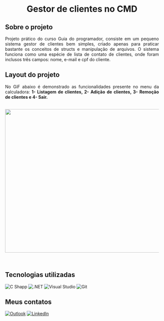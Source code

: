 <div align="center">
  <h1>Gestor de clientes no CMD</h1>
  </div>
  
## Sobre o projeto 
  
  <p align="justify">
  Projeto prático do curso Guia do programador, consiste em um pequeno sistema gestor de clientes bem simples, criado apenas para praticar bastante os conceitos de structs e manipulação de arquivos. O sistema funciona como uma espécie de lista de contato de clientes, onde foram inclusos três campos: nome, e-mail e cpf do cliente. </p>
  
## Layout do projeto

<div align="justify">
No GiF abaixo é demonstrado as funcionalidades presente no menu da calculadora: <b>1- Listagem de clientes, 2- Adição de clientes, 3- Remoção de clientes e 4- Sair.</b>
</div> &ensp;
<p align="center">
  <img width="600" height="470" src="https://github.com/WelbertJr/Projetos-CShap/blob/main/Imagens/ezgif.com-gif-maker%20(3).gif">
  </p><br/>
  
 ## Tecnologias utilizadas
<img alt="C Shapp" src="https://img.shields.io/badge/C%23-239120?style=for-the-badge&logo=c-sharp&logoColor=white"/> <img alt=".NET" src="https://img.shields.io/badge/.NET-512BD4?style=for-the-badge&logo=dotnet&logoColor=white"/> <img alt="Visual Studio" src="https://img.shields.io/badge/Visual%20Studio-5C2D91.svg?style=for-the-badge&logo=visual-studio&logoColor=white"/> <img alt="Git" src="https://img.shields.io/badge/git-%23F05033.svg?style=for-the-badge&logo=git&logoColor=white"/>

## Meus contatos
<a href="mailto:welbertjunior@live.com"><img alt="Outlook" src="https://img.shields.io/badge/Microsoft_Outlook-0078D4?style=for-the-badge&logo=microsoft-outlook&logoColor=white" /></a> <a href="https://www.linkedin.com/in/welbert-junior-2458b4167/"><img alt="LinkedIn" src="https://img.shields.io/badge/linkedin-%230077B5.svg?style=for-the-badge&logo=linkedin&logoColor=white"/></a>
